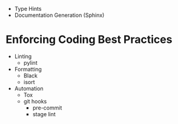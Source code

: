 * Type Hints
* Documentation Generation (Sphinx)
# Enforcing Coding Best Practices
* Linting
	* pylint
* Formatting
	* Black
	* isort
* Automation
	* Tox
	* git hooks
		* pre-commit
		* stage lint
<!--stackedit_data:
eyJoaXN0b3J5IjpbLTE4MjM2MDgwOTVdfQ==
-->